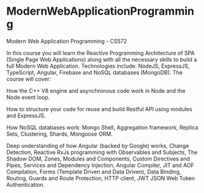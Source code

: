 # ModernWebApplicationProgramming
Modern Web Application Programming - CS572


In this course you will learn the Reactive Programming Architecture of SPA (Single Page Web Applications) along with all the necessary skills to build a full Modern Web Application. Technologies include: NodeJS, ExpressJS, TypeScript, Angular, Firebase and NoSQL databases (MongoDB). The course will cover:



How the C++ V8 engine and asynchronous code work in Node and the Node event loop.

How to structure your code for reuse and build Restful API using modules and ExpressJS.

How NoSQL databases work: Mongo Shell, Aggregation framework, Replica Sets, Clustering,  Shards, Mongoose ORM.

Deep understanding of how Angular (backed by Google) works, Change Detection, Reactive RxJs programming with Observables and Subjects, The 
Shadow DOM, Zones, Modules and Components, Custom Directives and Pipes, Services and Dependency Injection, Angular Compiler, JIT and AOF Compilation, Forms (Template Driven and Data Driven), Data Binding, Routing, Guards and Route Protection, HTTP client, JWT JSON Web Token Authentication.

